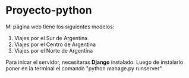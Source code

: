 # Proyecto-python

Mi página web tiene los siguientes modelos:

1) Viajes por el Sur de Argentina
2) Viajes por el Centro de Argentina
3) Viajes por el Norte de Argentina

Para inicar el servidor, necesitaras **Django** instalado. Luego de instalarlo poner en la terminal el comando "python manage.py runserver".
